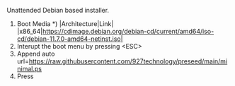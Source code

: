Unattended Debian based installer.


1. Boot Media
*)
|Architecture|Link|
|x86_64|https://cdimage.debian.org/debian-cd/current/amd64/iso-cd/debian-11.7.0-amd64-netinst.iso|
1. Interupt the boot menu by pressing \<ESC\>
1. Append auto url=https://raw.githubusercontent.com/927technology/preseed/main/minimal.ps
1. Press <Enter>

